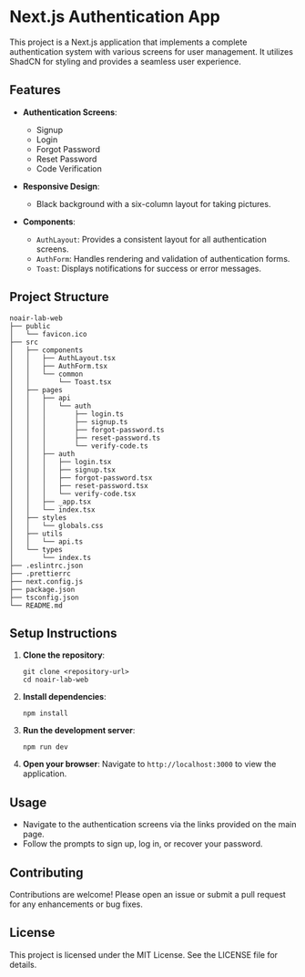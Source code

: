 # Next.js Authentication App

This project is a Next.js application that implements a complete authentication system with various screens for user management. It utilizes ShadCN for styling and provides a seamless user experience.

## Features

- **Authentication Screens**:

  - Signup
  - Login
  - Forgot Password
  - Reset Password
  - Code Verification

- **Responsive Design**:

  - Black background with a six-column layout for taking pictures.

- **Components**:
  - `AuthLayout`: Provides a consistent layout for all authentication screens.
  - `AuthForm`: Handles rendering and validation of authentication forms.
  - `Toast`: Displays notifications for success or error messages.

## Project Structure

```
noair-lab-web
├── public
│   └── favicon.ico
├── src
│   ├── components
│   │   ├── AuthLayout.tsx
│   │   ├── AuthForm.tsx
│   │   └── common
│   │       └── Toast.tsx
│   ├── pages
│   │   ├── api
│   │   │   └── auth
│   │   │       ├── login.ts
│   │   │       ├── signup.ts
│   │   │       ├── forgot-password.ts
│   │   │       ├── reset-password.ts
│   │   │       └── verify-code.ts
│   │   ├── auth
│   │   │   ├── login.tsx
│   │   │   ├── signup.tsx
│   │   │   ├── forgot-password.tsx
│   │   │   ├── reset-password.tsx
│   │   │   └── verify-code.tsx
│   │   ├── _app.tsx
│   │   └── index.tsx
│   ├── styles
│   │   └── globals.css
│   ├── utils
│   │   └── api.ts
│   └── types
│       └── index.ts
├── .eslintrc.json
├── .prettierrc
├── next.config.js
├── package.json
├── tsconfig.json
└── README.md
```

## Setup Instructions

1. **Clone the repository**:

   ```
   git clone <repository-url>
   cd noair-lab-web
   ```

2. **Install dependencies**:

   ```
   npm install
   ```

3. **Run the development server**:

   ```
   npm run dev
   ```

4. **Open your browser**:
   Navigate to `http://localhost:3000` to view the application.

## Usage

- Navigate to the authentication screens via the links provided on the main page.
- Follow the prompts to sign up, log in, or recover your password.

## Contributing

Contributions are welcome! Please open an issue or submit a pull request for any enhancements or bug fixes.

## License

This project is licensed under the MIT License. See the LICENSE file for details.
